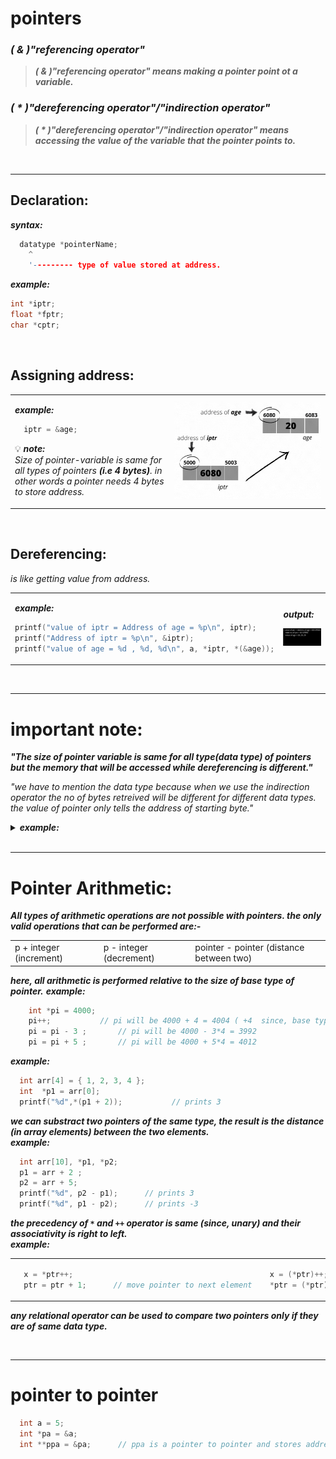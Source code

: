 # pointers

### <em>( & )"referencing operator"</em>
>***_( & )"referencing operator" means making a pointer point ot a variable._***

### <em>( * )"dereferencing operator"/"indirection operator"</em>
>***_( * )"dereferencing operator"/"indirection operator" means accessing the value of the variable that the pointer points to._***

<br/>

---
## Declaration:
***syntax:***
```C
  datatype *pointerName;
    ^
    '--------- type of value stored at address.
```

***example:***
```C
int *iptr;
float *fptr;
char *cptr;
```

<br/>


## Assigning address:
<table>
<tr>
<td width="400">
  
***example:***
```C
  iptr = &age;
```

💡 ***note:*** 
<br/>_Size of pointer-variable is same for all types of pointers **(i.e 4 bytes)**. in other words a pointer needs 4 bytes to store address._

</td>
<td width="500">
<a href="#"><img src="../images/assigning address of pointer.gif" alt="assigning address of pointer"></a>

</td>
</tr>
</table>

<br/>


## Dereferencing:
_is like getting value from address._
<table>
<tr>
<td width="400">
  
***example:***
```C
printf("value of iptr = Address of age = %p\n", iptr);
printf("Address of iptr = %p\n", &iptr);
printf("value of age = %d , %d, %d\n", a, *iptr, *(&age));
```
</td>
<td width="500">
 
***output:***
  
<a href="#"><img src="../images/output screen for pointers.png"></a>

</td>
</tr>
</table>

<br/>

---
# important note:
***"The size of pointer variable is same for all type(data type) of pointers but the memory that will be accessed while dereferencing is different."***

_"we have to mention the data type because when we use the indirection operator the no of bytes retreived will be different for different data types.
the value of pointer only tells the address of starting byte."_

<details>
<summary><b><em> example: </b></em></summary>
<p>

suppose we have a pointer iptr which contains address 2000 and when we write ``*iptr`` the compiler knows that it has to access the information starting at address 2000.
<br/> so the compiler will look at the base type of the pointer and will retrieve the information depending on that base type. 
<br/> for example if base type is int then 4 bytes information will be retrieved, and if base type is double then 8 bytes will be retreived and soon.
<a href="#"><img src="../images/example pointer base type .png" alt="example" width="500"></a>
</p>
</details>

<br/>

---
# Pointer Arithmetic:
***All types of arithmetic operations are not possible with pointers. the only valid operations that can be performed are:-***
<table>
<tr>
	<td>	p + integer (increment)	</td><td>	p - integer (decrement)	</td><td>	pointer - pointer (distance between two) </td>
</tr>
</table>

***here, all arithmetic is performed relative to the size of base type of pointer.***
***example:***
```C
	int *pi = 4000;
	pi++;			// pi will be 4000 + 4 = 4004 ( +4  since, base type of pi is int)
	pi = pi - 3 ;		// pi will be 4000 - 3*4 = 3992
	pi = pi + 5 ;		// pi will be 4000 + 5*4 = 4012
```

***example:***
```C
  int arr[4] = { 1, 2, 3, 4 };
  int  *p1 = arr[0];
  printf("%d",*(p1 + 2));           // prints 3
```

***we can substract two pointers of the same type, the result is the distance (in array elements) between the two elements.***
<br/>***example:***
```C++
  int arr[10], *p1, *p2;
  p1 = arr + 2 ;
  p2 = arr + 5;
  printf("%d", p2 - p1);      // prints 3
  printf("%d", p1 - p2);      // prints -3
```

***the precedency of ``*`` and ``++`` operator is same (since, unary) and their associativity is right to left.*** 
<br/>***example:***
<table>
<tr>
<td>
  
```C
  x = *ptr++;
  ptr = ptr + 1;      // move pointer to next element
```
</td>
<td>
  
```C
  x = (*ptr)++;
  *ptr = (*ptr) + 1;  // increment element value by 1
```
</td>
</tr>
</table>  


***any relational operator can be used to compare two pointers only if they are of same data type.***

<br/>

---

# pointer to pointer

```C
  int a = 5;
  int *pa = &a;
  int **ppa = &pa;      // ppa is a pointer to pointer and stores address of pa.
```

<br/>







